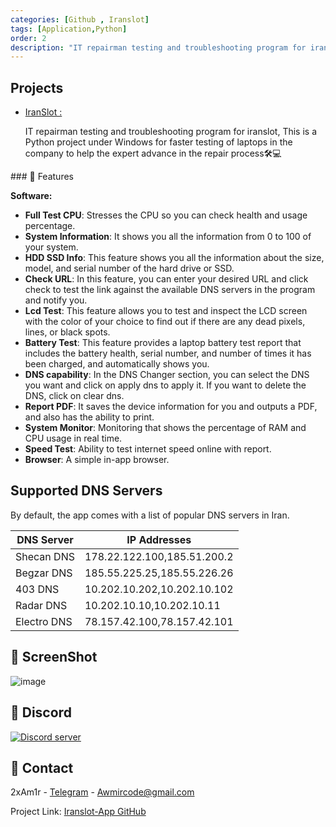 ```yaml
---
categories: [Github , Iranslot]
tags: [Application,Python]
order: 2
description: "IT repairman testing and troubleshooting program for iranslot"
---
```

<h2>Projects</h2>
<ul>
  <li>
    <a href="https://github.com/2xAm1r/Iranslot-App" target="_blank">
      IranSlot : 
    </a>
    <p>IT repairman testing and troubleshooting program for iranslot,
    This is a Python project under Windows for faster testing of laptops in the company to help the expert advance in the repair process🛠️💻</p>
    
  </li>
</ul>
### 🎯 Features

**Software:**
- **Full Test CPU**: Stresses the CPU so you can check health and usage percentage.
- **System Information**: It shows you all the information from 0 to 100 of your system.
- **HDD SSD Info**: This feature shows you all the information about the size, model, and serial number of the hard drive or SSD.
- **Check URL**: In this feature, you can enter your desired URL and click check to test the link against the available DNS servers in the program and notify you.
- **Lcd Test**: This feature allows you to test and inspect the LCD screen with the color of your choice to find out if there are any dead pixels, lines, or black spots.
- **Battery Test**: This feature provides a laptop battery test report that includes the battery health, serial number, and number of times it has been charged, and automatically shows you.
- **DNS capability**: In the DNS Changer section, you can select the DNS you want and click on apply dns to apply it. If you want to delete the DNS, click on clear dns.
- **Report PDF**: It saves the device information for you and outputs a PDF, and also has the ability to print.
- **System Monitor**: Monitoring that shows the percentage of RAM and CPU usage in real time.
- **Speed Test**: Ability to test internet speed online with report.
- **Browser**: A simple in-app browser.

## Supported DNS Servers

By default, the app comes with a list of popular DNS servers in Iran.

| DNS Server   | IP Addresses              |
| ------------ | ------------------------- |
| Shecan DNS   | 178.22.122.100,185.51.200.2 |
| Begzar DNS   | 185.55.225.25,185.55.226.26 |
| 403 DNS      | 10.202.10.202,10.202.10.102 |
| Radar DNS    | 10.202.10.10,10.202.10.11  |
| Electro DNS  | 78.157.42.100,78.157.42.101 |

## 👀 ScreenShot

![image](https://github.com/user-attachments/assets/b0574680-70fd-4ec6-8cf5-5da4d3acbb7c)

## 🔗 Discord
[![Discord server](https://discordapp.com/api/guilds/938143724565835848/embed.png?style=banner3)](https://discord.gg/WtPzSe94)

## 🤝 Contact

2xAm1r - [Telegram](https://t.me/bftup) - [Awmircode@gmail.com](mailto:Awmircode@gmail.com)

Project Link: [Iranslot-App GitHub](https://github.com/2xAm1r/Iranslot-App)
